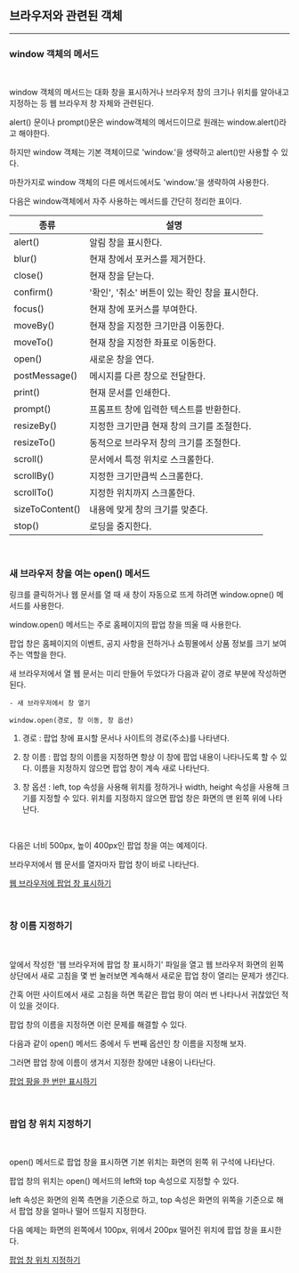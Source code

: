 ## 브라우저와 관련된 객체

***
### window 객체의 메서드

<br>

window 객체의 메서드는 대화 창을 표시하거나 브라우저 창의 크기나 위치를 알아내고 지정하는 등 웹 브라우저 창 자체와 관련된다.

alert() 문이나 prompt()문은 window객체의 메서드이므로 원래는 window.alert()라고 해야한다.

하지만 window 객체는 기본 객체이므로 'window.'을 생략하고 alert()만 사용할 수 있다.

마찬가지로 window 객체의 다른 메서드에서도 'window.'을 생략하여 사용한다.

다음은 window객체에서 자주 사용하는 메서드를 간단히 정리한 표이다.

|종류|설명|
|----|----|
|alert()|알림 창을 표시한다.|
|blur()|현재 창에서 포커스를 제거한다.|
|close()|현재 창을 닫는다.|
|confirm()|'확인', '취소' 버튼이 있는 확인 창을 표시한다.|
|focus()|현재 창에 포커스를 부여한다.|
|moveBy()|현재 창을 지정한 크기만큼 이동한다.|
|moveTo()|현재 창을 지정한 좌표로 이동한다.|
|open()|새로운 창을 연다.|
|postMessage()|메시지를 다른 창으로 전달한다.|
|print()|현재 문서를 인쇄한다.|
|prompt()|프롬프트 창에 입력한 텍스트를 반환한다.|
|resizeBy()|지정한 크기만큼 현재 창의 크기를 조절한다.|
|resizeTo()|동적으로 브라우저 창의 크기를 조절한다.|
|scroll()|문서에서 특정 위치로 스크롤한다.|
|scrollBy()|지정한 크기만큼씩 스크롤한다.|
|scrollTo()|지정한 위치까지 스크롤한다.|
|sizeToContent()|내용에 맞게 창의 크기를 맞춘다.|
|stop()|로딩을 중지한다.|


<br>

### 새 브라우저 창을 여는 open() 메서드

링크를 클릭하거나 웹 문서를 열 때 새 창이 자동으로 뜨게 하려면 window.opne() 메서드를 사용한다.

window.open() 메서드는 주로 홈페이지의 팝업 창을 띄울 때 사용한다.

팝업 창은 홈페이지의 이벤트, 공지 사항을 전하거나 쇼핑몰에서 상품 정보를 크기 보여 주는 역할을 한다.

새 브라우저에서 열 웹 문서는 미리 만들어 두었다가 다음과 같이 경로 부분에 작성하면 된다.

    - 새 브라우저에서 창 열기

    window.open(경로, 창 이동, 창 옵션)

1) 경로 : 팝업 창에 표시할 문서나 사이트의 경로(주소)를 나타낸다.

2) 창 이름 : 팝업 창의 이름을 지정하면 항상 이 창에 팝업 내용이 나타나도록 할 수 있다.
             이름을 지정하지 않으면 팝업 창이 계속 새로 나타난다.

3) 창 옵션 : left, top 속성을 사용해 위치를 정하거나 width, height 속성을 사용해 크기를 지정할 수 있다.
             위치를 지정하지 않으면 팝업 창은 화면의 맨 왼쪽 위에 나타난다.

<br>

다음은 너비 500px, 높이 400px인 팝업 창을 여는 예제이다.

브라우저에서 웹 문서를 열자마자 팝업 창이 바로 나타난다.

[웹 브라우저에 팝업 창 표시하기](./Doit_JavaScript_test11.html)

<br>

### 창 이름 지정하기

<br>

앞에서 작성한 '웹 브라우저에 팝업 창 표시하기' 파일을 열고 웹 브라우저 화면의 왼쪽 상단에서 새로 고침을 몇 번 눌러보면 계속해서 새로운 팝업 창이 열리는 문제가 생긴다.

간혹 어떤 사이트에서 새로 고침을 하면 똑같은 팝업 팡이 여러 번 나타나서 귀찮았던 적이 있을 것이다.

팝업 창의 이름을 지정하면 이런 문제를 해결할 수 있다.

다음과 같이 open() 메서드 중에서 두 번째 옵션인 창 이름을 지정해 보자.

그러면 팝업 창에 이름이 생겨서 지정한 창에만 내용이 나타난다.

[팝업 팡을 한 번만 표시하기](./Doit_JavaScript_test12.html)

<br>

### 팝업 창 위치 지정하기

<br>

open() 메서드로 팝업 창을 표시하면 기본 위치는 화면의 왼쪽 위 구석에 나타난다.

팝업 창의 위치는 open() 메서드의 left와 top 속성으로 지정할 수 있다.

left 속성은 화면의 왼쪽 측면을 기준으로 하고, top 속성은 화면의 위쪽을 기준으로 해서 팝업 창을 얼마나 떨어 뜨릴지 지정한다.

다음 예제는 화면의 왼쪽에서 100px, 위에서 200px 떨어진 위치에 팝업 창을 표시한다.

[팝업 창 위치 지정하기](./Doit_JavaScript_test13.html)

